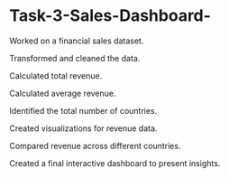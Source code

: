 # Task-3-Sales-Dashboard-
Worked on a financial sales dataset.

Transformed and cleaned the data.

Calculated total revenue.

Calculated average revenue.

Identified the total number of countries.

Created visualizations for revenue data.

Compared revenue across different countries.

Created a final interactive dashboard to present insights.

